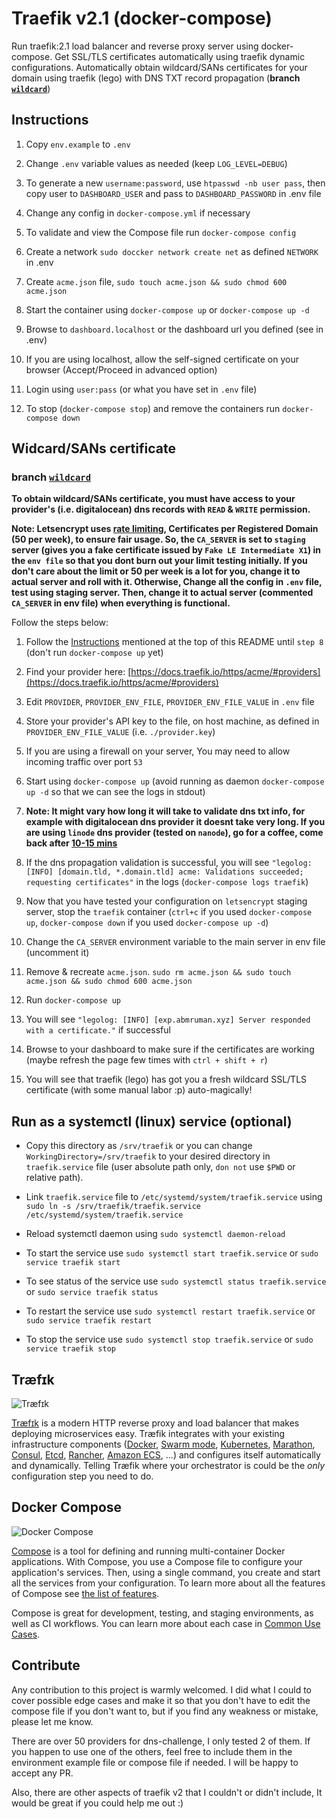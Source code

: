 # Traefik v2.1 (docker-compose)

Run traefik:2.1 load balancer and reverse proxy server using docker-compose. Get SSL/TLS certificates automatically using traefik dynamic configurations. Automatically obtain wildcard/SANs certificates for your domain using traefik (lego) with DNS TXT record propagation (**branch [`wildcard`](https://github.com/abmruman/traefik-docker-compose/tree/wildcard)**)

## Instructions

1. Copy `env.example` to `.env`

2. Change `.env` variable values as needed (keep `LOG_LEVEL=DEBUG`)

3. To generate a new `username:password`, use `htpasswd -nb user pass`, then copy user to `DASHBOARD_USER` and pass to `DASHBOARD_PASSWORD` in .env file

4. Change any config in `docker-compose.yml` if necessary

5. To validate and view the Compose file run `docker-compose config`

6. Create a network `sudo doccker network create net` as defined `NETWORK` in .env

7. Create `acme.json` file, `sudo touch acme.json && sudo chmod 600 acme.json`

8. Start the container using `docker-compose up` or `docker-compose up -d`

9. Browse to `dashboard.localhost` or the dashboard url you defined (see in .env)

10. If you are using localhost, allow the self-signed certificate on your browser (Accept/Proceed in advanced option)

11. Login using `user:pass` (or what you have set in `.env` file)

12. To stop (`docker-compose stop`) and remove the containers run `docker-compose down`

## Widcard/SANs certificate

### branch [`wildcard`](https://github.com/abmruman/traefik-docker-compose/tree/wildcard)

**To obtain wildcard/SANs certificate, you must have access to your provider's (i.e. digitalocean) dns records with `READ` & `WRITE` permission.**

**Note: Letsencrypt uses [rate limiting](https://letsencrypt.org/docs/rate-limits/), Certificates per Registered Domain (50 per week), to ensure fair usage. So, the `CA_SERVER` is set to `staging` server (gives you a fake certificate issued by `Fake LE Intermediate X1`) in the `env file` so that you dont burn out your limit testing initially. If you don't care about the limit or 50 per week is a lot for you, change it to actual server and roll with it. Otherwise, Change all the config in `.env` file, test using staging server. Then, change it to actual server (commented `CA_SERVER` in env file) when everything is functional.**

Follow the steps below:

1. Follow the [Instructions](#instructions) mentioned at the top of this README until `step 8` (don't run `docker-compose up` yet)

2. Find your provider here: [https://docs.traefik.io/https/acme/#providers](https://docs.traefik.io/https/acme/#providers)

3. Edit `PROVIDER`, `PROVIDER_ENV_FILE`, `PROVIDER_ENV_FILE_VALUE` in `.env` file

4. Store your provider's API key to the file, on host machine, as defined in `PROVIDER_ENV_FILE_VALUE` (i.e. `./provider.key`)

5. If you are using a firewall on your server, You may need to allow incoming traffic over port `53`

6. Start using `docker-compose up` (avoid running as daemon `docker-compose up -d` so that we can see the logs in stdout)

7. **Note: It might vary how long it will take to validate dns txt info, for example with digitalocean dns provider it doesnt take very long. If you are using `linode` dns provider (tested on `nanode`), go for a coffee, come back after [10-15 mins](https://community.letsencrypt.org/t/no-txt-record-found-using-linode-dns-plugin/76403)**

8. If the dns propagation validation is successful, you will see `"legolog: [INFO] [domain.tld, *.domain.tld] acme: Validations succeeded; requesting certificates"` in the logs (`docker-compose logs traefik`)

9. Now that you have tested your configuration on `letsencrypt` staging server, stop the `traefik` container (`ctrl+c` if you used `docker-compose up`, `docker-compose down` if you used `docker-compose up -d`)

10. Change the `CA_SERVER` environment variable to the main server in env file (uncomment it)

11. Remove & recreate `acme.json`. `sudo rm acme.json && sudo touch acme.json && sudo chmod 600 acme.json`

12. Run `docker-compose up`

13. You will see `"legolog: [INFO] [exp.abmruman.xyz] Server responded with a certificate."` if successful

14. Browse to your dashboard to make sure if the certificates are working (maybe refresh the page few times with `ctrl + shift + r`)

15. You will see that traefik (lego) has got you a fresh wildcard SSL/TLS certificate (with some manual labor :p) auto-magically!

## Run as a systemctl (linux) service (optional)

- Copy this directory as `/srv/traefik` or you can change `WorkingDirectory=/srv/traefik` to your desired directory in `traefik.service` file (user absolute path only, `don not` use `$PWD` or relative path).

- Link `traefik.service` file to `/etc/systemd/system/traefik.service` using `sudo ln -s /srv/traefik/traefik.service /etc/systemd/system/traefik.service`

- Reload systemctl daemon using `sudo systemctl daemon-reload`

- To start the service use `sudo systemctl start traefik.service` or `sudo service traefik start`

- To see status of the service use `sudo systemctl status traefik.service` or `sudo service traefik status`

- To restart the service use `sudo systemctl restart traefik.service` or `sudo service traefik restart`

- To stop the service use `sudo systemctl stop traefik.service` or `sudo service traefik stop`

## Træfɪk

![Træfɪk](https://docs.traefik.io/assets/img/traefik.logo.png)

[Træfɪk](https://github.com/containous/traefik) is a modern HTTP reverse proxy and load balancer that makes deploying microservices easy.
Træfik integrates with your existing infrastructure components ([Docker](https://www.docker.com/), [Swarm mode](https://docs.docker.com/engine/swarm/), [Kubernetes](https://kubernetes.io), [Marathon](https://mesosphere.github.io/marathon/), [Consul](https://www.consul.io/), [Etcd](https://coreos.com/etcd/), [Rancher](https://rancher.com), [Amazon ECS](https://aws.amazon.com/ecs), ...) and configures itself automatically and dynamically.
Telling Træfik where your orchestrator is could be the _only_ configuration step you need to do.

## Docker Compose

![Docker Compose](https://raw.githubusercontent.com/docker/compose/master/logo.png "Docker Compose Logo")

[Compose](https://github.com/docker/compose) is a tool for defining and running multi-container Docker applications.
With Compose, you use a Compose file to configure your application's services.
Then, using a single command, you create and start all the services
from your configuration. To learn more about all the features of Compose
see [the list of features](https://github.com/docker/docker.github.io/blob/master/compose/index.md#features).

Compose is great for development, testing, and staging environments, as well as
CI workflows. You can learn more about each case in
[Common Use Cases](https://github.com/docker/docker.github.io/blob/master/compose/index.md#common-use-cases).

## Contribute

Any contribution to this project is warmly welcomed. I did what I could to cover possible edge cases and make it so that you don't have to edit the compose file if you don't want to, but if you find any weakness or mistake, please let me know.

There are over 50 providers for dns-challenge, I only tested 2 of them.
If you happen to use one of the others, feel free to include them in the environment example file or compose file if needed. I will be happy to accept any PR.

Also, there are other aspects of traefik v2 that I couldn't or didn't include, It would be great if you could help me out :)
